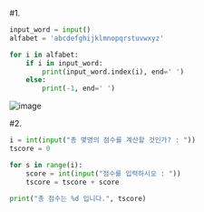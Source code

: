 #1.
```py
input_word = input()
alfabet = 'abcdefghijklmnopqrstuvwxyz'

for i in alfabet:
    if i in input_word:
        print(input_word.index(i), end=' ')
    else:
        print(-1, end=' ')
```
![image](https://github.com/gnbhub/20232_Python_Basic/assets/77258639/a828f460-75ba-4b29-8f0b-e40c483d0c54)

#2.
```py
i = int(input("총 몇명의 점수를 계산할 것인가? : "))
tscore = 0

for s in range(i):
    score = int(input("점수를 입력하시오 : "))
    tscore = tscore + score
    
print("총 점수는 %d 입니다.", tscore)
```

